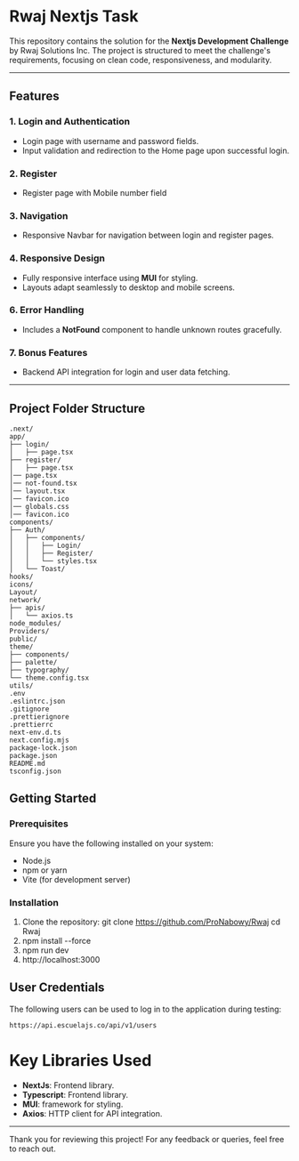 # Rwaj Nextjs Task

This repository contains the solution for the **Nextjs Development Challenge** by Rwaj Solutions Inc. The project is structured to meet the challenge's requirements, focusing on clean code, responsiveness, and modularity.

---

## Features

### 1. **Login and Authentication**
- Login page with username and password fields.
- Input validation and redirection to the Home page upon successful login.

### 2. **Register**
- Register page with Mobile number field 

### 3. **Navigation**
- Responsive Navbar for navigation between login and register pages. 

### 4. **Responsive Design**
- Fully responsive interface using **MUI** for styling.
- Layouts adapt seamlessly to desktop and mobile screens.

### 6. **Error Handling**
- Includes a **NotFound** component to handle unknown routes gracefully.

### 7. **Bonus Features** 
- Backend API integration for login and user data fetching.

---


## Project Folder Structure

```
.next/
app/
├── login/
│   ├── page.tsx   
├── register/
│   ├── page.tsx   
│── page.tsx
│── not-found.tsx
│── layout.tsx
│── favicon.ico
│── globals.css
│── favicon.ico
components/
├── Auth/
│   ├── components/
│   │   ├── Login/
│   │   ├── Register/
│   │   └── styles.tsx
│   └── Toast/
hooks/
icons/
Layout/
network/
├── apis/
│   └── axios.ts
node_modules/
Providers/
public/
theme/
├── components/
├── palette/
├── typography/
└── theme.config.tsx
utils/
.env
.eslintrc.json
.gitignore
.prettierignore
.prettierrc
next-env.d.ts
next.config.mjs
package-lock.json
package.json
README.md
tsconfig.json
```


## Getting Started

### Prerequisites
Ensure you have the following installed on your system:
- Node.js
- npm or yarn
- Vite (for development server)

### Installation
1. Clone the repository: 
   git clone https://github.com/ProNabowy/Rwaj
   cd Rwaj
2. npm install --force
3. npm run dev
4. http://localhost:3000

## User Credentials

The following users can be used to log in to the application during testing:

```
https://api.escuelajs.co/api/v1/users
```

# Key Libraries Used

- **NextJs**: Frontend library.
- **Typescript**: Frontend library.
- **MUI**: framework for styling.
- **Axios**: HTTP client for API integration.

---

Thank you for reviewing this project! For any feedback or queries, feel free to reach out.
